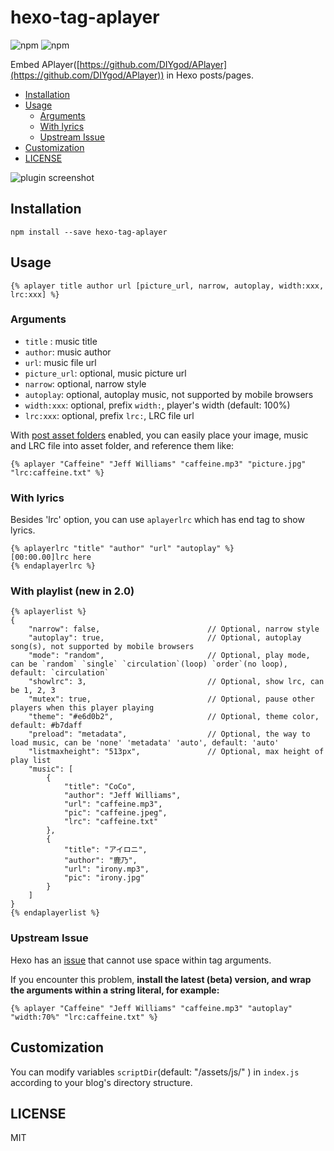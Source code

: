 # hexo-tag-aplayer

![npm](https://img.shields.io/npm/v/npm.svg)  ![npm](https://img.shields.io/npm/l/express.svg)

Embed APlayer([https://github.com/DIYgod/APlayer](https://github.com/DIYgod/APlayer)) in Hexo posts/pages.

<!-- START doctoc generated TOC please keep comment here to allow auto update -->
<!-- DON'T EDIT THIS SECTION, INSTEAD RE-RUN doctoc TO UPDATE -->
<!-- END doctoc generated TOC please keep comment here to allow auto update -->

- [Installation](#installation)
- [Usage](#usage)
  - [Arguments](#arguments)
  - [With lyrics](#with-lyrics)
  - [Upstream Issue](#upstream-issue)
- [Customization](#customization)
- [LICENSE](#license)

<!-- END doctoc generated TOC please keep comment here to allow auto update -->


![plugin screenshot](http://7jpp1d.com1.z0.glb.clouddn.com/QQ20160202-5.png)


## Installation

	npm install --save hexo-tag-aplayer

## Usage

	{% aplayer title author url [picture_url, narrow, autoplay, width:xxx, lrc:xxx] %}

### Arguments

+ `title` : music title
+ `author`: music author
+ `url`: music file url
+ `picture_url`: optional, music picture url
+ `narrow`: optional, narrow style
+ `autoplay`: optional, autoplay music, not supported by mobile browsers
+ `width:xxx`: optional, prefix `width:`, player's width (default: 100%)
+ `lrc:xxx`: optional, prefix `lrc:`, LRC file url

With [post asset folders](https://hexo.io/docs/asset-folders.html#Tag-Plugins-For-Relative-Path-Referencing) enabled, you can easily place your image, music and LRC file into asset folder, and reference them like:

	{% aplayer "Caffeine" "Jeff Williams" "caffeine.mp3" "picture.jpg" "lrc:caffeine.txt" %}

### With lyrics

Besides 'lrc' option, you can use `aplayerlrc` which has end tag to show lyrics.

	{% aplayerlrc "title" "author" "url" "autoplay" %}
	[00:00.00]lrc here
	{% endaplayerlrc %}

### With playlist (new in 2.0)

	{% aplayerlist %}
	{
		"narrow": false,						// Optional, narrow style
	    "autoplay": true,						// Optional, autoplay song(s), not supported by mobile browsers
	    "mode": "random",						// Optional, play mode, can be `random` `single` `circulation`(loop) `order`(no loop), default: `circulation`
	    "showlrc": 3,							// Optional, show lrc, can be 1, 2, 3
	    "mutex": true,							// Optional, pause other players when this player playing
	    "theme": "#e6d0b2",						// Optional, theme color, default: #b7daff
		"preload": "metadata",					// Optional, the way to load music, can be 'none' 'metadata' 'auto', default: 'auto'
		"listmaxheight": "513px",				// Optional, max height of play list
	    "music": [
	        {
	            "title": "CoCo",
	            "author": "Jeff Williams",
	            "url": "caffeine.mp3",
	            "pic": "caffeine.jpeg",
	            "lrc": "caffeine.txt"
	        },
	        {
	            "title": "アイロニ",
	            "author": "鹿乃",
	            "url": "irony.mp3",
	            "pic": "irony.jpg"
	        }
	    ]
	}
	{% endaplayerlist %}



### Upstream Issue

Hexo has an [issue](https://github.com/hexojs/hexo/issues/1455) that cannot use space within tag arguments.

If you encounter this problem, **install the latest (beta) version, and wrap the arguments within a string literal, for example:**

	{% aplayer "Caffeine" "Jeff Williams" "caffeine.mp3" "autoplay" "width:70%" "lrc:caffeine.txt" %}

## Customization

You can modify variables `scriptDir`(default: "/assets/js/" ) in `index.js` according to your blog's directory structure.


## LICENSE

MIT
